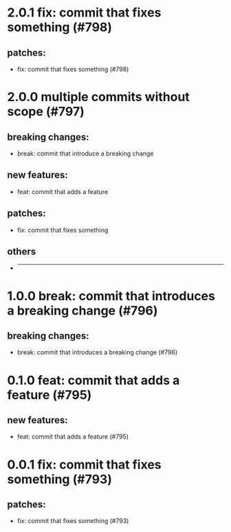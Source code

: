 # 2.0.1 fix: commit that fixes something (#798)

## patches:
* fix: commit that fixes something (#798)

# 2.0.0 multiple commits without scope (#797)

## breaking changes:
* break: commit that introduce a breaking change
## new features:
* feat: commit that adds a feature
## patches:
* fix: commit that fixes something
## others
* ---------

# 1.0.0 break: commit that introduces a breaking change (#796)

## breaking changes:
* break: commit that introduces a breaking change (#796)

# 0.1.0 feat: commit that adds a feature (#795)

## new features:
* feat: commit that adds a feature (#795)

# 0.0.1 fix: commit that fixes something (#793)

## patches:
* fix: commit that fixes something (#793)

